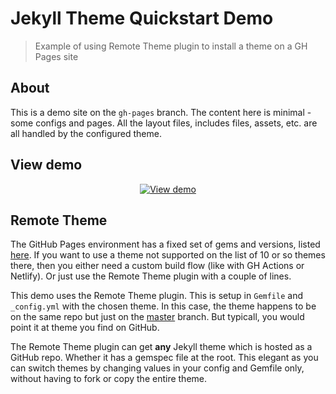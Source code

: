 # Jekyll Theme Quickstart Demo
> Example of using Remote Theme plugin to install a theme on a GH Pages site


## About

This is a demo site on the `gh-pages` branch. The content here is minimal - some configs and pages. All the layout files, includes files, assets, etc. are all handled by the configured theme.


## View demo

<div align="center">

[![View demo](https://img.shields.io/badge/View-Demo_site-2ea44f?style=for-the-badge)](https://michaelcurrin.github.io/jekyll-theme-quickstart/)

</div>


## Remote Theme

The GitHub Pages environment has a fixed set of gems and versions, listed [here](https://pages.github.com/versions/). If you want to use a theme not supported on the list of 10 or so themes there, then you either need a custom build flow (like with GH Actions or Netlify). Or just use the Remote Theme plugin with a couple of lines.

This demo uses the Remote Theme plugin. This is setup in `Gemfile` and `_config.yml` with the chosen theme. In this case, the theme happens to be on the same repo but just on the [master](https://github.com/MichaelCurrin/jekyll-theme-quickstart/tree/master) branch. But typicall, you would point it at theme you find on GitHub.

The Remote Theme plugin can get **any** Jekyll theme which is hosted as a GitHub repo. Whether it has a gemspec file at the root. This elegant as you can switch themes by changing values in your config and Gemfile only, without having to fork or copy the entire theme.
